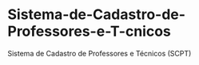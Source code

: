 # Sistema-de-Cadastro-de-Professores-e-T-cnicos
Sistema de Cadastro de Professores e Técnicos (SCPT)
